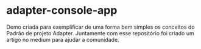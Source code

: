 # adapter-console-app
Demo criada para exemplificar de uma forma bem simples os conceitos do Padrão de projeto Adapter. Juntamente com esse repositório foi criado um artigo no medium para ajudar a comunidade.
